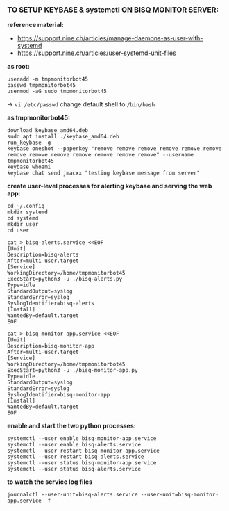 ### TO SETUP KEYBASE & systemctl ON BISQ MONITOR SERVER:

**reference material:**

- https://support.nine.ch/articles/manage-daemons-as-user-with-systemd
- https://support.nine.ch/articles/user-systemd-unit-files

**as root:**

    useradd -m tmpmonitorbot45
    passwd tmpmonitorbot45
    usermod -aG sudo tmpmonitorbot45
    
   -> `vi /etc/passwd` change default shell to `/bin/bash`
 
**as tmpmonitorbot45:**

    download keybase_amd64.deb
    sudo apt install ./keybase_amd64.deb
    run_keybase -g
    keybase oneshot --paperkey "remove remove remove remove remove remove remove remove remove remove remove remove remove" --username tmpmonitorbot45
    keybase whoami
    keybase chat send jmacxx "testing keybase message from server"


**create user-level processes for alerting keybase and serving the web app:**

    cd ~/.config
    mkdir systemd
    cd systemd
    mkdir user
    cd user

    cat > bisq-alerts.service <<EOF
    [Unit]
    Description=bisq-alerts
    After=multi-user.target
    [Service]
    WorkingDirectory=/home/tmpmonitorbot45
    ExecStart=python3 -u ./bisq-alerts.py
    Type=idle
    StandardOutput=syslog
    StandardError=syslog
    SyslogIdentifier=bisq-alerts
    [Install]
    WantedBy=default.target
    EOF
  
    cat > bisq-monitor-app.service <<EOF
    [Unit]
    Description=bisq-monitor-app
    After=multi-user.target
    [Service]
    WorkingDirectory=/home/tmpmonitorbot45
    ExecStart=python3 -u ./bisq-monitor-app.py
    Type=idle
    StandardOutput=syslog
    StandardError=syslog
    SyslogIdentifier=bisq-monitor-app
    [Install]
    WantedBy=default.target
    EOF
      
**enable and start the two python processes:**

    systemctl --user enable bisq-monitor-app.service
    systemctl --user enable bisq-alerts.service
    systemctl --user restart bisq-monitor-app.service
    systemctl --user restart bisq-alerts.service
    systemctl --user status bisq-monitor-app.service
    systemctl --user status bisq-alerts.service

**to watch the service log files**

    journalctl --user-unit=bisq-alerts.service --user-unit=bisq-monitor-app.service -f



